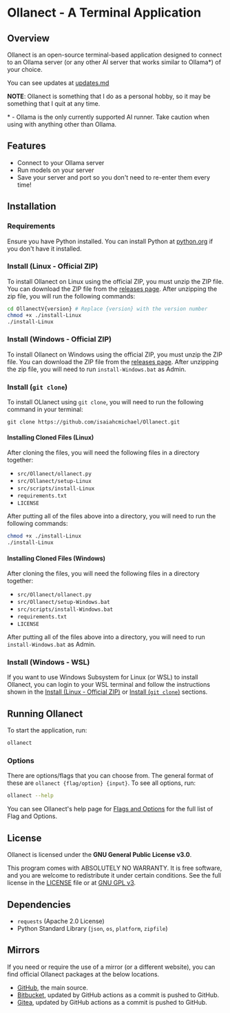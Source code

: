 # Ollanect - A Terminal Application

## Overview

Ollanect is an open-source terminal-based application designed to connect to an Ollama server (or any other AI server that works similar to Ollama\*) of your choice. 

You can see updates at [updates.md](./updates.md)

**NOTE**: Ollanect is something that I do as a personal hobby, so it may be something that I quit at any time.

\* - Ollama is the only currently supported AI runner. Take caution when using with anything other than Ollama.

## Features

- Connect to your Ollama server
- Run models on your server
- Save your server and port so you don't need to re-enter them every time!

## Installation

### Requirements
Ensure you have Python installed. You can install Python at [python.org](https://www.python.org/downloads/) if you don't have it installed.

### Install (Linux - Official ZIP)
To install Ollanect on Linux using the official ZIP, you must unzip the ZIP file. You can download the ZIP file from the [releases page](https://github.com/isaiahcmichael/ollanect/releases/latest). After unzipping the zip file, you will run the following commands:

```sh
cd OllanectV{version} # Replace {version} with the version number
chmod +x ./install-Linux
./install-Linux
```

### Install (Windows - Official ZIP)
To install Ollanect on Windows using the official ZIP, you must unzip the ZIP file. You can download the ZIP file from the [releases page](https://github.com/isaiahcmichael/ollanect/releases/latest). After unzipping the zip file, you will need to run `install-Windows.bat` as Admin.

### Install (`git clone`)
To install OLlanect using `git clone`, you will need to run the following command in your terminal:

```
git clone https://github.com/isaiahcmichael/Ollanect.git
```

#### Installing Cloned Files (Linux)
After cloning the files, you will need the following files in a directory together:
- `src/Ollanect/ollanect.py`
- `src/Ollanect/setup-Linux`
- `src/scripts/install-Linux`
- `requirements.txt`
- `LICENSE`

After putting all of the files above into a directory, you will need to run the following commands:

```sh
chmod +x ./install-Linux
./install-Linux
```

#### Installing Cloned Files (Windows)
After cloning the files, you will need the following files in a directory together:
- `src/Ollanect/ollanect.py`
- `src/Ollanect/setup-Windows.bat`
- `src/scripts/install-Windows.bat`
- `requirements.txt`
- `LICENSE`

After putting all of the files above into a directory, you will need to run `install-Windows.bat` as Admin.

### Install (Windows - WSL)
If you want to use Windows Subsystem for Linux (or WSL) to install Ollanect, you can login to your WSL terminal and follow the instructions shown in the [Install (Linux - Official ZIP)](#install-linux---official-zip) or [Install (`git clone`)](#install-git-clone) sections.

## Running Ollanect

To start the application, run:

```sh
ollanect
```

### Options
There are options/flags that you can choose from. The general format of these are `ollanect {flag/option} {input}`. To see all options, run: 
```sh
ollanect --help
```
You can see Ollanect's help page for [Flags and Options](help/ollanectOptions.md) for the full list of Flag and Options.

## License

Ollanect is licensed under the **GNU General Public License v3.0**.

This program comes with ABSOLUTELY NO WARRANTY. It is free software, and you are welcome to redistribute it under certain conditions. See the full license in the [LICENSE](./LICENSE) file or at [GNU GPL v3](https://www.gnu.org/licenses/gpl-3.0.html).


## Dependencies

- `requests` (Apache 2.0 License)
- Python Standard Library (`json`, `os`, `platform`, `zipfile`)

## Mirrors

If you need or require the use of a mirror (or a different website), you can find official Ollanect packages at the below locations.

- [GitHub](https://github.com/isaiahcmichael/ollanect), the main source.
- [Bitbucket](https://bitbucket.org/isaiahcmichael/ollanect/src/main/), updated by GitHub actions as a commit is pushed to GitHub.
- [Gitea](https://gitea.com/isaiahcmichael/Ollanect), updated by GitHub actions as a commit is pushed to GitHub.